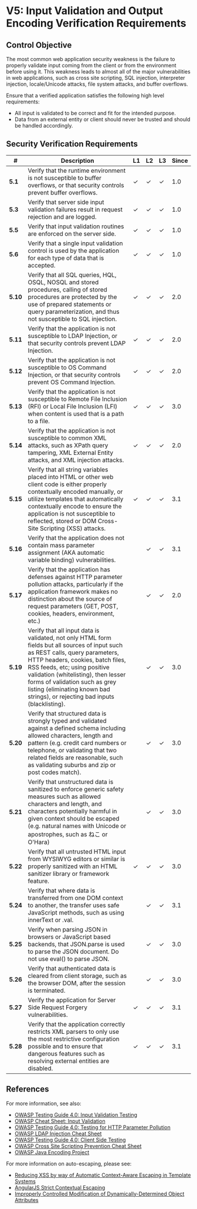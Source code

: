 # V5: Input Validation and Output Encoding Verification Requirements

## Control Objective

The most common web application security weakness is the failure to properly validate input coming from the client or from the environment before using it. This weakness leads to almost all of the major vulnerabilities in web applications, such as cross site scripting, SQL injection, interpreter injection, locale/Unicode attacks, file system attacks, and buffer overflows.

Ensure that a verified application satisfies the following high level requirements:

* All input is validated to be correct and fit for the intended purpose.
* Data from an external entity or client should never be trusted and should be handled accordingly.


## Security Verification Requirements

| # | Description | L1 | L2 | L3 | Since |
| --- | --- | --- | --- | -- | -- |
| **5.1** | Verify that the runtime environment is not susceptible to buffer overflows, or that security controls prevent buffer overflows. | ✓ | ✓ | ✓ | 1.0 |
| **5.3** | Verify that server side input validation failures result in request rejection and are logged. | ✓ | ✓ | ✓ | 1.0 |
| **5.5** | Verify that input validation routines are enforced on the server side. | ✓ | ✓ | ✓ | 1.0 |
| **5.6** | Verify that a single input validation control is used by the application for each type of data that is accepted. | ✓ | ✓ | ✓ | 1.0 |
| **5.10** | Verify that all SQL queries, HQL, OSQL, NOSQL and stored procedures, calling of stored procedures are protected by the use of prepared statements or query parameterization, and thus not susceptible to SQL injection. | ✓ | ✓ | ✓ | 2.0 |
| **5.11** | Verify that the application is not susceptible to LDAP Injection, or that security controls prevent LDAP Injection. | ✓ | ✓ | ✓ | 2.0 |
| **5.12** | Verify that the application is not susceptible to OS Command Injection, or that security controls prevent OS Command Injection. | ✓ | ✓ | ✓ | 2.0 |
| **5.13** | Verify that the application is not susceptible to Remote File Inclusion (RFI) or Local File Inclusion (LFI) when content is used that is a path to a file. | ✓ | ✓ | ✓ | 3.0 |
| **5.14** | Verify that the application is not susceptible to common XML attacks, such as XPath query tampering, XML External Entity attacks, and XML injection attacks. | ✓ | ✓ | ✓ | 2.0 |
| **5.15** | Verify that all string variables placed into HTML or other web client code is either properly contextually encoded manually, or utilize templates that automatically contextually encode to ensure the application is not susceptible to reflected, stored or DOM Cross-Site Scripting (XSS) attacks. | ✓ | ✓ | ✓ | 3.1 |
| **5.16** | Verify that the application does not contain mass parameter assignment (AKA automatic variable binding) vulnerabilities. |  | ✓ | ✓ | 3.1 |
| **5.17** | Verify that the application has defenses against HTTP parameter pollution attacks, particularly if the application framework makes no distinction about the source of request parameters (GET, POST, cookies, headers, environment, etc.) |  | ✓ | ✓ | 2.0 |
| **5.19** | Verify that all input data is validated, not only HTML form fields but all sources of input such as REST calls, query parameters, HTTP headers, cookies, batch files, RSS feeds, etc; using positive validation (whitelisting), then lesser forms of validation such as grey listing (eliminating known bad strings), or rejecting bad inputs (blacklisting). |  | ✓ | ✓ | 3.0 |
| **5.20** | Verify that structured data is strongly typed and validated against a defined schema including allowed characters, length and pattern (e.g. credit card numbers or telephone, or validating that two related fields are reasonable, such as validating suburbs and zip or post codes match).  |  | ✓ | ✓ | 3.0 |
| **5.21** | Verify that unstructured data is sanitized to enforce generic safety measures such as allowed characters and length, and characters potentially harmful in given context should be escaped (e.g. natural names with Unicode or apostrophes, such as ねこ or O'Hara) |  | ✓ | ✓ | 3.0 |
| **5.22** | Verify that all untrusted HTML input from WYSIWYG editors or similar is properly sanitized with an HTML sanitizer library or framework feature.  | ✓ | ✓ | ✓ | 3.0 |
| **5.24** | Verify that where data is transferred from one DOM context to another, the transfer uses safe JavaScript methods, such as using innerText or .val. |  | ✓ | ✓ | 3.1 |
| **5.25** | Verify when parsing JSON in browsers or JavaScript based backends, that JSON.parse is used to parse the JSON document. Do not use eval() to parse JSON. |  | ✓ | ✓ | 3.0 |
| **5.26** | Verify that authenticated data is cleared from client storage, such as the browser DOM, after the session is terminated. |  | ✓ | ✓ | 3.0 |
| **5.27** | Verify the application for Server Side Request Forgery vulnerabilities. | ✓ | ✓ | ✓ | 3.1 |
| **5.28** | Verify that the application correctly restricts XML parsers to only use the most restrictive configuration possible and to ensure that dangerous features such as resolving external entities are disabled.  | ✓ | ✓ | ✓ | 3.1


## References

For more information, see also:

* [OWASP Testing Guide 4.0: Input Validation Testing](https://www.owasp.org/index.php/Testing_for_Input_Validation)
* [OWASP Cheat Sheet: Input Validation](https://www.owasp.org/index.php/Input_Validation_Cheat_Sheet)
* [OWASP Testing Guide 4.0: Testing for HTTP Parameter Pollution](https://www.owasp.org/index.php/Testing_for_HTTP_Parameter_pollution_%28OTG-INPVAL-004%29)
* [OWASP LDAP Injection Cheat Sheet ](https://www.owasp.org/index.php/LDAP_Injection_Prevention_Cheat_Sheet)
* [OWASP Testing Guide 4.0: Client Side Testing ](https://www.owasp.org/index.php/Client_Side_Testing)
* [OWASP Cross Site Scripting Prevention Cheat Sheet ](https://www.owasp.org/index.php/XSS_%28Cross_Site_Scripting%29_Prevention_Cheat_Sheet)
* [OWASP Java Encoding Project](https://www.owasp.org/index.php/OWASP_Java_Encoder_Project)

For more information on auto-escaping, please see:

* [Reducing XSS by way of Automatic Context-Aware Escaping in Template Systems](http://googleonlinesecurity.blogspot.com/2009/03/reducing-xss-by-way-of-automatic.html)
* [AngularJS Strict Contextual Escaping](https://docs.angularjs.org/api/ng/service/$sce)
* [Improperly Controlled Modification of Dynamically-Determined Object Attributes](https://cwe.mitre.org/data/definitions/915.html)
